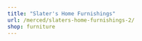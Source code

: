 ```yaml
---
title: "Slater's Home Furnishings"
url: /merced/slaters-home-furnishings-2/
shop: furniture
---
```

